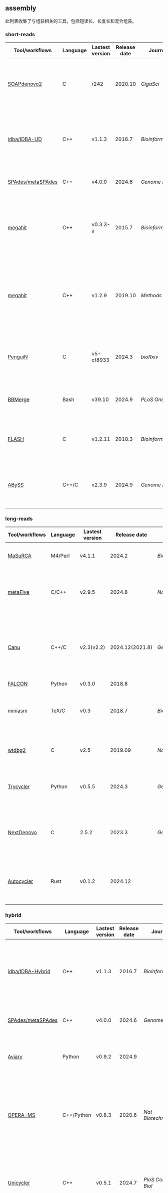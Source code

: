 ## assembly

此列表收集了与组装相关的工具，包括短读长、长度长和混合组装。

### short-reads
| Tool/workflows | Language | Lastest version | Release date | Journal | Pub Date | Paper title | Notes |
| -------------- | -------- | --------------- | ------------ | ------- | -------- | ----------- | ----- |
| [SOAPdenovo2](https://github.com/aquaskyline/SOAPdenovo2) | C | r242 | 2020.10 | _GigaSci_ | 2012.12 | [SOAPdenovo2: an empirically improved memory-efficient short-read de novo assembler.](https://doi.org/10.1186/2047-217X-1-18)
| [idba/IDBA-UD](https://github.com/loneknightpy/idba) | C++ | v1.1.3 | 2016.7 | _Bioinformatics_ | 2012.4 | [IDBA-UD: a de novo assembler for single-cell and metagenomic sequencing data with highly uneven depth](https://doi.org/10.1093/bioinformatics/bts174)
| [SPAdes/metaSPAdes](https://github.com/ablab/spades) | C++ | v4.0.0 | 2024.6 | _Genome Res_ | 2017.5 | [metaSPAdes: a new versatile metagenomic assembler.](https://doi.org/10.1101/gr.213959.116)
| [megahit](https://github.com/voutcn/megahit) | C++ | v0.3.3-a | 2015.7 | _Bioinformatics_ | 2015.1 | [MEGAHIT: an ultra-fast single-node solution for large and complex metagenomics assembly via succinct de Bruijn graph.](https://doi.org/10.1093/bioinformatics/btv033)
| [megahit](https://github.com/voutcn/megahit) | C++ | v1.2.9 | 2019.10 | _Methods_ | 2016.6 | [MEGAHIT v1.0: A Fast and Scalable Metagenome Assembler driven by Advanced Methodologies and Community Practices](https://doi.org/10.1016/j.ymeth.2016.02.020)
| [PenguiN](https://github.com/soedinglab/plass) | C | v5-cf8933 | 2024.3 | _bioRxiv_ | 2024.8 | [Strain-resolved de-novo metagenomic assembly of viral genomes and microbial 16S rRNAs.](https://doi.org/10.1101/2024.03.29.587318)
| [BBMerge](https://sourceforge.net/projects/bbmap/) | Bash | v39.10 | 2024.9 | _PLoS One_ | 2017.10 | [BBMerge - Accurate paired shotgun read merging via overlap.](https://doi.org/10.1371/journal.pone.0185056)
| [FLASH](https://github.com/ebiggers/flash) | C | v1.2.11 | 2018.3 | _Bioinformatics_ | 2011.9 | [FLASH: fast length adjustment of short reads to improve genome assemblies.](https://doi.org/10.1093/bioinformatics/btr507)
| [ABySS](https://github.com/bcgsc/abyss) | C++/C | v2.3.9 | 2024.9 | _Genome Res_ |  2017.2 | [ABySS 2.0: resource-efficient assembly of large genomes using a Bloom filter.](http://www.genome.org/cgi/doi/10.1101/gr.214346.116) |


### long-reads
| Tool/workflows | Language | Lastest version | Release date | Journal | Pub Date | Paper title | Notes |
| -------------- | -------- | --------------- | ------------ | ------- | -------- | ----------- | ----- |
| [MaSuRCA](https://github.com/alekseyzimin/masurca) | M4/Perl | v4.1.1 | 2024.2 | _Bioinformatics_ | 2013.8 | [The MaSuRCA genome assembler.](https://doi.org/10.1371/journal.pcbi.1009860)
| [metaFlye](https://github.com/fenderglass/Flye) | C/C++ | v2.9.5 | 2024.8 | _Nat Methods_ | 2020.10 | [metaFlye: scalable long-read metagenome assembly using repeat graphs.](https://doi.org/10.1038/s41592-020-00971-x)
| [Canu](https://github.com/marbl/canu) | C++/C | v2.3(v2.2) | 2024.12(2021.8) | _Genome Res_ | 2017.3 | [Canu: scalable and accurate long-read assembly via adaptive k-mer weighting and repeat separation](https://genome.cshlp.org/content/27/5/722)
| [FALCON](https://github.com/PacificBiosciences/FALCON) | Python | v0.3.0 | 2018.8 |
| [miniasm](https://github.com/lh3/miniasm) | TeX/C | v0.3 | 2018.7 | _Bioinformatics_ | 2016.3 | [Minimap and miniasm: fast mapping and de novo assembly for noisy long sequences.](https://doi.org/10.1093/bioinformatics/btw152)
| [wtdbg2](https://github.com/ruanjue/wtdbg2) | C | v2.5 | 2019.09 | _Nat Methods_ | 2019.12 | [Fast and accurate long-read assembly with wtdbg2.](https://doi.org/10.1038/s41592-019-0669-3)
| [Trycycler](https://github.com/rrwick/Trycycler) | Python | v0.5.5 | 2024.3 | _Genome Biol_ | 2021.9 | [Trycycler: consensus long-read assemblies for bacterial genomes.](https://doi.org/10.1186/s13059-021-02483-z)
| [NextDenovo](https://github.com/Nextomics/NextDenovo) | C | 2.5.2 | 2023.3 | _Genome Biol_ | 2024.4 | [NextDenovo: an efficient error correction and accurate assembly tool for noisy long reads.](https://doi.org/10.1186/s13059-024-03252-4)
| [Autocycler](https://github.com/rrwick/Autocycler) | Rust | v0.1.2 | 2024.12 ||| A tool for generating consensus long-read assemblies for bacterial genomes

### hybrid
| Tool/workflows | Language | Lastest version | Release date | Journal | Pub Date | Paper title | Notes |
| -------------- | -------- | --------------- | ------------ | ------- | -------- | ----------- | ----- |
| [idba/IDBA-Hybrid](https://github.com/loneknightpy/idba) | C++ | v1.1.3 | 2016.7 | _Bioinformatics_ | 2012.4 | [IDBA-UD: a de novo assembler for single-cell and metagenomic sequencing data with highly uneven depth](https://doi.org/10.1093/bioinformatics/bts174)
| [SPAdes/metaSPAdes](https://github.com/ablab/spades) | C++ | v4.0.0 | 2024.6 | _Genome Res_ | 2017.5 | [metaSPAdes: a new versatile metagenomic assembler](https://doi.org/10.1101/gr.213959.116)
| [Aviary](https://github.com/rhysnewell/aviary) | Python | v0.9.2 | 2024.9 ||| A hybrid assembly and MAG recovery pipeline (and more!)
| [OPERA-MS](https://github.com/CSB5/OPERA-MS) | C++/Python | v0.8.3 | 2020.6 | _Nat Biotechnol_ | 2019.7 | [Hybrid metagenomic assembly enables high-resolution analysis of resistance determinants and mobile elements in human microbiomes](https://doi.org/10.1038/s41587-019-0191-2)
| [Unicycler](https://github.com/rrwick/Unicycler) | C++ | v0.5.1 | 2024.7 | _PloS Comput Biol_ | 2017.6 | [Unicycler: resolving bacterial genome assemblies from short and long sequencing reads.](https://doi.org/10.1371/journal.pcbi.1005595)
| [MaSuRCA](https://github.com/alekseyzimin/masurca) | M4/Perl | v4.1.1 | 2024.2 | _Genome Res_ | 2017.5 | [Hybrid assembly of the large and highly repetitive genome of Aegilops tauschii, a progenitor of bread wheat, with the mega-reads algorithm](https://doi.org/10.1101/gr.213405.116)
| [HyLight](https://github.com/LuoGroup2023/HyLight) | C++/Python | v1.0.0 | 2024.9 | _Nat Commun_ | 2024.10 | [HyLight: Strain aware assembly of low coverage metagenomes](https://doi.org/10.1038/s41467-024-52907-0)

## PB HiFi
| Tool/workflows | Language | Lastest version | Release date | Journal | Pub Date | Paper title | Notes |
| -------------- | -------- | --------------- | ------------ | ------- | -------- | ----------- | ----- |
| [hifiasm-meta](https://github.com/xfengnefx/hifiasm-meta/) | C++ | v0.3.2 | 2024.9 | _Genome Biol_ | 2024.4 | [Evaluating and improving the representation of bacterial contents in long-read metagenome assemblies](https://doi.org/10.1186/s13059-024-03234-6)
| [metaMDBG](https://github.com/GaetanBenoitDev/metaMDBG) | C++ | v1.0 | 2024.8 | _Nat Biotechnol_ | 2024.1 | [High-quality metagenome assembly from long accurate reads with metaMDBG](https://doi.org/10.1038/s41587-023-01983-6)

### polish
| Tool/workflows | Language | Lastest version | Release date | Journal | Pub Date | Paper title | Notes |
| -------------- | -------- | --------------- | ------------ | ------- | -------- | ----------- | ----- |
| [FMLRC2](https://github.com/HudsonAlpha/fmlrc2) | Rust | v0.1.8 | 2022.7 | _Mol Bio Evo_ | 2023.3 | [Polishing de novo nanopore assemblies of bacteria and eukaryotes with FMLRC2](https://doi.org/10.1093/molbev/msad048)
| [pilon](https://github.com/broadinstitute/pilon) | Scala | v1.24 | 2021.1 | _Plos ONE_ | 2014.11 | [Pilon: An Integrated Tool for Comprehensive Microbial Variant Detection and Genome Assembly Improvement.](https://doi.org/10.1371/journal.pone.0112963)
| [NextPolish](https://github.com/Nextomics/NextPolish) | Rust | v1.4.1 | 2022.7 | _Bioinformatics_ | 2019.11 | [NextPolish: a fast and efficient genome polishing tool for long read assembly.](https://doi.org/10.1093/bioinformatics/btz891)
| [Polypolish](https://github.com/rrwick/Polypolish) | Rust | v0.6.0 | 2024.1 | _Microbial Genomics_ | 2024.6 | [How low can you go? Short-read polishing of Oxford Nanopore bacterial genome assemblies.](https://doi.org/10.1099/mgen.0.001254)
| [Pypolca](https://github.com/gbouras13/pypolca) | Python | v0.3.1 | 2024.2 | _Microbial Genomics_ | 2024.6 | [How low can you go? Short-read polishing of Oxford Nanopore bacterial genome assemblies.](https://doi.org/10.1099/mgen.0.001254)
| [MaSuRCA/POLCA](https://github.com/alekseyzimin/masurca) | M4/Perl | v4.1.1 | 2024.2 | _PLoS Comput Biol_ | 2020.6 | [The genome polishing tool POLCA makes fast and accurate corrections in genome assemblies.](https://doi.org/10.1371/journal.pcbi.1007981)
| [Racon](https://github.com/lbcb-sci/racon) | C++ | v1.5.0 | 2021.12 | _Genome Res_ | 2017.1 | [Ultrafast consensus module for raw de novo genome assembly of long uncorrected reads](http://www.genome.org/cgi/doi/10.1101/gr.214270.116)
| [medaka]()
| [dorado]() - 
| [DeepPolisher](https://github.com/google/deeppolisher) |||| _bioRxiv_ | 2024.9 | [Highly accurate assembly polishing with DeepPolisher](https://doi.org/10.1101/2024.09.17.613505)


### genome size estimation
| Tool/workflows | Language | Lastest version | Release date | Journal | Pub Date | Paper title | Notes |
| -------------- | -------- | --------------- | ------------ | ------- | -------- | ----------- | ----- |
| [LRGE](https://github.com/mbhall88/lrge) | Rust | v0.1.3 | 2024.12 | _bioRxiv_ | 2024.12 | [Genome size estimation from long read overlaps](https://doi.org/10.1101/2024.11.27.625777) | Pure

### other elements assmeble
| Tool/workflows | Language | Lastest version | Release date | Journal | Pub Date | Paper title | Notes |
| -------------- | -------- | --------------- | ------------ | ------- | -------- | ----------- | ----- |
| [Chopper](https://github.com/kschimke/Chopper) | Python | NoRelease || _bioRxiv_ | 2025.1 | [Sequencing complete plasmids on Oxford Nanopore Technology Sequencers using R2C2 and Chopper](https://doi.org/10.1101/2025.01.16.633418)
| [PlasMAAG](https://github.com/RasmussenLab/vamb/tree/vamb_n2v_asy/workflow_PlasMAAG) | snakemake | part of VAMB || _bioRxiv_ | 2025.3 | [Accurate plasmid reconstruction from metagenomics data using assembly-alignment graphs and contrastive learning](https://doi.org/10.1101/2025.02.26.640269)


### improvement
| Tool/workflows | Language | Lastest version | Release date | Journal | Pub Date | Paper title | Notes |
| -------------- | -------- | --------------- | ------------ | ------- | -------- | ----------- | ----- |
| [COBRA](https://github.com/linxingchen/cobra) | Python | v1.2.3 | 2024.2 | _Nat Microbiol_ | 2024.2 | [COBRA improves the completeness and contiguity of viral genomes assembled from metagenomes](https://doi.org/10.1038/s41564-023-01598-2)
